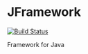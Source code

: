 # JFramework
[![Build Status](https://travis-ci.org/richkmeli/JFramework.svg?branch=master)](https://travis-ci.org/richkmeli/JFramework)


Framework for Java 
